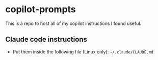 # copilot-prompts
This is a repo to host all of my copilot instructions I found useful.

## Claude code instructions
- Put them inside the following file (Linux only): `~/.claude/CLAUDE.md`
